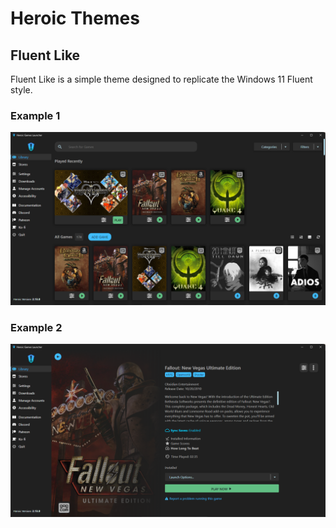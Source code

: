 ﻿# Heroic Themes

## Fluent Like

Fluent Like is a simple theme designed to replicate the Windows 11 Fluent style.

### Example 1
![Fluent Theme Library](https://github.com/The-Ducktor/heroicthemes/blob/main/fluent/fluent3.png?raw=true)

### Example 2
![Fluent Theme Game](https://github.com/The-Ducktor/heroicthemes/blob/main/fluent/fluent4.png?raw=true)

